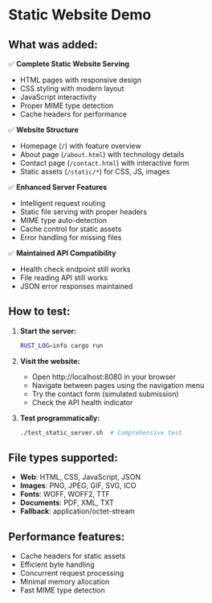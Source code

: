 # Static Website Demo

## What was added:

✅ **Complete Static Website Serving**
- HTML pages with responsive design
- CSS styling with modern layout
- JavaScript interactivity
- Proper MIME type detection
- Cache headers for performance

✅ **Website Structure**
- Homepage (`/`) with feature overview
- About page (`/about.html`) with technology details
- Contact page (`/contact.html`) with interactive form
- Static assets (`/static/*`) for CSS, JS, images

✅ **Enhanced Server Features**
- Intelligent request routing
- Static file serving with proper headers
- MIME type auto-detection
- Cache control for static assets
- Error handling for missing files

✅ **Maintained API Compatibility**
- Health check endpoint still works
- File reading API still works  
- JSON error responses maintained

## How to test:

1. **Start the server:**
   ```bash
   RUST_LOG=info cargo run
   ```

2. **Visit the website:**
   - Open http://localhost:8080 in your browser
   - Navigate between pages using the navigation menu
   - Try the contact form (simulated submission)
   - Check the API health indicator

3. **Test programmatically:**
   ```bash
   ./test_static_server.sh  # Comprehensive test
   ```

## File types supported:

- **Web**: HTML, CSS, JavaScript, JSON
- **Images**: PNG, JPEG, GIF, SVG, ICO
- **Fonts**: WOFF, WOFF2, TTF
- **Documents**: PDF, XML, TXT
- **Fallback**: application/octet-stream

## Performance features:

- Cache headers for static assets
- Efficient byte handling
- Concurrent request processing
- Minimal memory allocation
- Fast MIME type detection
